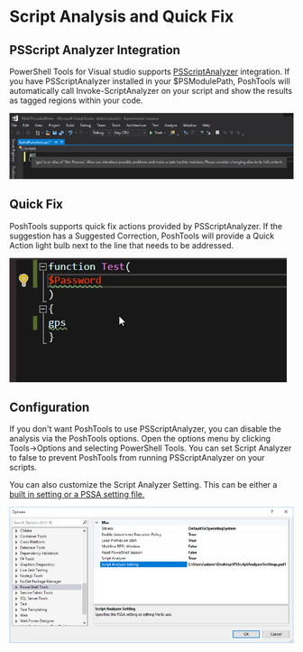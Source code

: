 # Script Analysis and Quick Fix

## PSScript Analyzer Integration

PowerShell Tools for Visual studio supports [PSScriptAnalyzer](https://github.com/PowerShell/PSScriptAnalyzer) integration. If you have PSScriptAnalyzer installed in your $PSModulePath, PoshTools will automatically call Invoke-ScriptAnalyzer on your script and show the results as tagged regions within your code. 

![Script Analyzer Alias Warning](../.gitbook/assets/image%20%282%29.png)

## Quick Fix

PoshTools supports quick fix actions provided by PSScriptAnalyzer. If the suggestion has a Suggested Correction, PoshTools will provide a Quick Action light bulb next to the line that needs to be addressed. 

![Executing quick fix actions](../.gitbook/assets/quickfix.gif)

## Configuration

If you don't want PoshTools to use PSScriptAnalyzer, you can disable the analysis via the PoshTools options. Open the options menu by clicking Tools-&gt;Options and selecting PowerShell Tools. You can set Script Analyzer to false to prevent PoshTools from running PSScriptAnalyzer on your scripts. 

You can also customize the Script Analyzer Setting. This can be either a[ built in setting or a PSSA setting file. ](https://github.com/PowerShell/PSScriptAnalyzer#settings-support-in-scriptanalyzer)

![Setting in the options menu](../.gitbook/assets/image%20%281%29.png)

